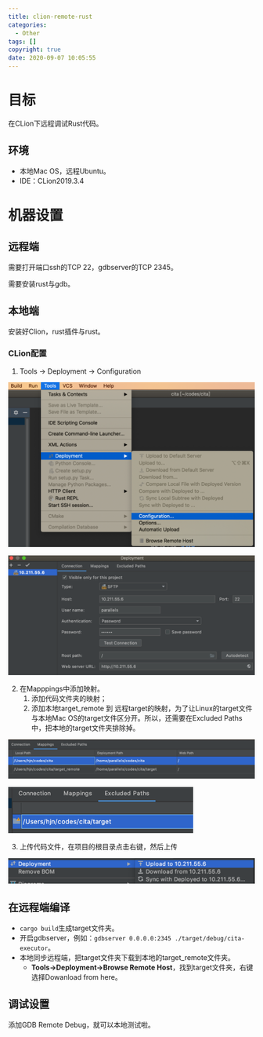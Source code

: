 ```yaml
---
title: clion-remote-rust
categories:
  - Other
tags: []
copyright: true
date: 2020-09-07 10:05:55
---
```


# 目标

在CLion下远程调试Rust代码。

<!--more-->

## 环境

* 本地Mac OS，远程Ubuntu。
* IDE：CLion2019.3.4

# 机器设置

## 远程端

需要打开端口ssh的TCP 22，gdbserver的TCP 2345。

需要安装rust与gdb。

## 本地端

安装好Clion，rust插件与rust。

### CLion配置

1. Tools -> Deployment -> Configuration

![image-20200907102258454](clion-remote-rust/image-20200907102258454.png)

![image-20200907102510024](clion-remote-rust/image-20200907102510024.png)

2. 在Mapppings中添加映射。
   1. 添加代码文件夹的映射；
   2. 添加本地target_remote 到 远程target的映射，为了让Linux的target文件与本地Mac OS的target文件区分开。所以，还需要在Excluded Paths中，把本地的target文件夹排除掉。

![image-20200907103320500](clion-remote-rust/image-20200907103320500.png)

<img src="clion-remote-rust/image-20200907103404223.png" alt="image-20200907103404223" style="zoom:50%;" />

3. 上传代码文件，在项目的根目录点击右键，然后上传

<img src="clion-remote-rust/image-20200907103748150.png" alt="image-20200907103748150" style="zoom:50%;" />

## 在远程端编译

* `cargo build`生成target文件夹。
* 开启gdbserver，例如：`gdbserver 0.0.0.0:2345 ./target/debug/cita-executor`。
* 本地同步远程端，把target文件夹下载到本地的target_remote文件夹。
  * **Tools→Deployment→Browse Remote Host**，找到target文件夹，右键选择Dowanload from here。

## 调试设置

添加GDB Remote Debug，就可以本地测试啦。


